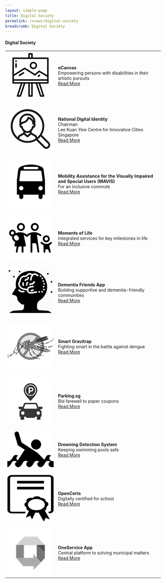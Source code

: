 ```yaml
---
layout: simple-page
title: Digital Society
permalink: /scewc/digital-society
breadcrumb: Digital Society
---
```


#### **Digital Society**

<table style="width: 100%;" border="0" cellpadding="10">
<tbody>
<tr>
<td style="width: 150px;"><img src="/images/150eCanvas.png" alt="Project 1" /><br></td>
<td><strong>eCanvas</strong><br />Empowering persons with disabilities in their artistic pursuits<br><a href="/pages/ecanvas.md">Read More</a></td>
</tr>
<tr>
<td><br><img src="/images/150National-Digital IdentityQR.png" alt="Project 2" /><br></td>
<td><br><strong>National Digital Identity</strong><br />Chairman<br />Lee Kuan Yew Centre for Innovative Cities<br />Singapore<br><a href="/about/prize-jury/prize-council/chan-heng-chee/">Read More</a></td>
</tr>
<tr>
<td><br><img src="/images/150MAVISQR.png" alt="Project 3" /><br></td>
<td><br><strong>Mobility Assistance for the Visually Impaired and Special Users (MAVIS)</strong><br />For an inclusive commute<br><a href="/about/prize-jury/prize-council/helen-clark/">Read More</a></td>
</tr>
<tr>
<td><br><img src="/images/150Moments-of-LifeQR.png" alt="Project 4" /><br></td>
<td><br><strong>Moments of Life</strong><br />Integrated services for key milestones in life<br><a href="/about/prize-jury/prize-council/park-won-soon/">Read More</a></td>
</tr>
<tr>
<td><br><img src="/images/150Dementia-Friends-AppQR.png" alt="Project 4" /><br></td>
<td><br><strong>Dementia Friends App</strong><br />Building supportive and dementia-friendly communities<br><a href="/about/prize-jury/prize-council/park-won-soon/">Read More</a></td>
</tr>
<tr>
<td><br><img src="/images/150Smart-GravitrapQR" alt="Project 4" /><br></td>
<td><br><strong>Smart Gravitrap</strong><br />Fighting smart in the battle against dengue<br><a href="/about/prize-jury/prize-council/park-won-soon/">Read More</a></td>
</tr>  
<tr>
<td><br><img src="/images/150ParkingQR.png" alt="Project 4" /><br></td>
<td><br><strong>Parking.sg</strong><br />Bid farewell to paper coupons<br><a href="/about/prize-jury/prize-council/park-won-soon/">Read More</a></td>
<tr>
<td><br><img src="/images/150Drowning-Detection-SystemQR.png" alt="Project 4" /><br></td>
<td><br><strong>Drowning Detection System</strong><br />Keeping swimming pools safe<br><a href="/about/prize-jury/prize-council/park-won-soon/">Read More</a></td>
</tr>
<tr>
<td><br><img src="/images/150OpenCertsQR.png" alt="Project 4" /><br></td>
<td><br><strong>OpenCerts</strong><br />Digitally certified for school<br><a href="/about/prize-jury/prize-council/park-won-soon/">Read More</a></td>
</tr>  
<tr>
<td><br><img src="/images/150OneServiceQR.png" alt="Project 5" /><br></td>
<td><br><strong>OneService App</strong><br />Central platform to solving municipal matters<br><a href="/about/prize-jury/prize-council/ilmar-reepalu/">Read More</a></td>
</tr> 
</tbody>
</table>
